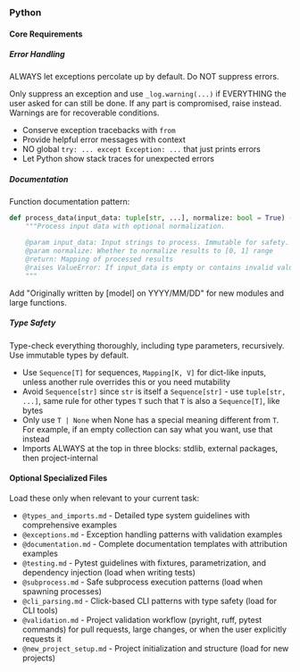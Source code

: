 ### Python

#### Core Requirements

##### Error Handling
ALWAYS let exceptions percolate up by default. Do NOT suppress errors.

Only suppress an exception and use `_log.warning(...)` if EVERYTHING the user asked for can still be done. If any part is compromised, raise instead. Warnings are for recoverable conditions.

- Conserve exception tracebacks with `from`
- Provide helpful error messages with context
- NO global `try: ... except Exception: ...` that just prints errors
- Let Python show stack traces for unexpected errors

##### Documentation
Function documentation pattern:
```python
def process_data(input_data: tuple[str, ...], normalize: bool = True) -> dict[str, float]:
    """Process input data with optional normalization.

    @param input_data: Input strings to process. Immutable for safety.
    @param normalize: Whether to normalize results to [0, 1] range
    @return: Mapping of processed results
    @raises ValueError: If input_data is empty or contains invalid values
    """
```

Add "Originally written by [model] on YYYY/MM/DD" for new modules and large functions.

##### Type Safety
Type-check everything thoroughly, including type parameters, recursively. Use immutable types by default.

- Use `Sequence[T]` for sequences, `Mapping[K, V]` for dict-like inputs, unless another rule overrides this or you need mutability
- Avoid `Sequence[str]` since `str` is itself a `Sequence[str]` - use `tuple[str, ...]`, same rule for other types `T` such that `T` is also a `Sequence[T]`, like bytes
- Only use `T | None` when None has a special meaning different from `T`. For example, if an empty collection can say what you want, use that instead
- Imports ALWAYS at the top in three blocks: stdlib, external packages, then project-internal

#### Optional Specialized Files

Load these only when relevant to your current task:

- `@types_and_imports.md` - Detailed type system guidelines with comprehensive examples
- `@exceptions.md` - Exception handling patterns with validation examples
- `@documentation.md` - Complete documentation templates with attribution examples
- `@testing.md` - Pytest guidelines with fixtures, parametrization, and dependency injection (load when writing tests)
- `@subprocess.md` - Safe subprocess execution patterns (load when spawning processes)
- `@cli_parsing.md` - Click-based CLI patterns with type safety (load for CLI tools)
- `@validation.md` - Project validation workflow (pyright, ruff, pytest commands) for pull requests, large changes, or when the user explicitly requests it
- `@new_project_setup.md` - Project initialization and structure (load for new projects)
